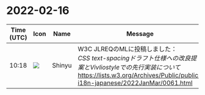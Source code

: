 # 2022-02-16

|Time (UTC)|Icon|Name|Message|
|---|---|---|---|
|10:18|![](https://avatars.slack-edge.com/2019-04-17/604316276593_b98417506de391d2c423_72.jpg)|Shinyu|W3C JLREQのMLに投稿しました：<br>*CSS text-spacingドラフト仕様への改良提案とVivliostyleでの先行実装について*<br><https://lists.w3.org/Archives/Public/public-i18n-japanese/2022JanMar/0061.html>|
